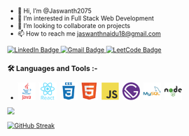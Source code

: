 - 👋 Hi, I’m @Jaswanth2075
- 👀 I’m interested in Full Stack Web Development
- 💞️ I’m looking to collaborate on projects
- 📫 How to reach me jaswanthnaidu18@gmail.com
<div id="badges">
  <a href="https://www.linkedin.com/in/jaswanth-naidu-teegela-/">
    <img src="https://img.shields.io/badge/LinkedIn-blue?style=for-the-badge&logo=linkedin&logoColor=white" alt="LinkedIn Badge"/>
  </a>
  <a href="jaswanthnaidu18@gmail.com">
    <img src="https://img.shields.io/badge/Gmail-red?style=for-the-badge&logo=youtube&logoColor=white" alt="Gmail Badge"/>
  </a>
  <a href="https://leetcode.com/u/Jaswanth18/">
    <img src="https://img.shields.io/badge/LeetCode-yellow?style=for-the-badge&logo=twitter&logoColor=white" alt="LeetCode Badge"/>
  </a>
</div>
 
 
 ### :hammer_and_wrench: Languages and Tools :-
- <div>
  <img src="https://github.com/devicons/devicon/blob/master/icons/java/java-original-wordmark.svg" title="Java" alt="Java" width="40" height="40"/>&nbsp;
  <img src="https://github.com/devicons/devicon/blob/master/icons/react/react-original-wordmark.svg" title="React" alt="React" width="40" height="40"/>&nbsp;
  <img src="https://github.com/devicons/devicon/blob/master/icons/css3/css3-plain-wordmark.svg"  title="CSS3" alt="CSS" width="40" height="40"/>&nbsp;
  <img src="https://github.com/devicons/devicon/blob/master/icons/html5/html5-original.svg" title="HTML5" alt="HTML" width="40" height="40"/>&nbsp;
  <img src="https://github.com/devicons/devicon/blob/master/icons/javascript/javascript-original.svg" title="JavaScript" alt="JavaScript" width="40" height="40"/>&nbsp;
  <img src="https://github.com/devicons/devicon/blob/master/icons/gatsby/gatsby-original.svg" title="Gatsby"  alt="Gatsby" width="40" height="40"/>&nbsp;
  <img src="https://github.com/devicons/devicon/blob/master/icons/mysql/mysql-original-wordmark.svg" title="MySQL"  alt="MySQL" width="40" height="40"/>&nbsp;
  <img src="https://github.com/devicons/devicon/blob/master/icons/nodejs/nodejs-original-wordmark.svg" title="NodeJS" alt="NodeJS" width="40" height="40"/>&nbsp;
</div>
<img src="https://github-readme-stats.vercel.app/api?username=Jaswanth2075&show_icons=true&theme=ADD_THEME_HERE" width="400">


<a href="https://git.io/streak-stats"><img src="https://github-readme-streak-stats.herokuapp.com?user=Jaswanth2075&theme=dark&border_radius=7" alt="GitHub Streak" /></a>
<!---
Jaswanth2075/Jaswanth2075 is a ✨ special ✨ repository because its `README.md` (this file) appears on your GitHub profile.
You can click the Preview link to take a look at your changes.
--->
